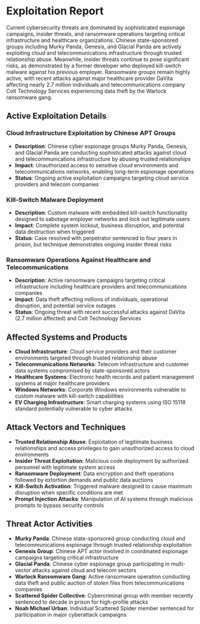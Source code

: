 # Exploitation Report

Current cybersecurity threats are dominated by sophisticated espionage campaigns, insider threats, and ransomware operations targeting critical infrastructure and healthcare organizations. Chinese state-sponsored groups including Murky Panda, Genesis, and Glacial Panda are actively exploiting cloud and telecommunications infrastructure through trusted relationship abuse. Meanwhile, insider threats continue to pose significant risks, as demonstrated by a former developer who deployed kill-switch malware against his previous employer. Ransomware groups remain highly active, with recent attacks against major healthcare provider DaVita affecting nearly 2.7 million individuals and telecommunications company Colt Technology Services experiencing data theft by the Warlock ransomware gang.

## Active Exploitation Details

### Cloud Infrastructure Exploitation by Chinese APT Groups
- **Description**: Chinese cyber espionage groups Murky Panda, Genesis, and Glacial Panda are conducting sophisticated attacks against cloud and telecommunications infrastructure by abusing trusted relationships
- **Impact**: Unauthorized access to sensitive cloud environments and telecommunications networks, enabling long-term espionage operations
- **Status**: Ongoing active exploitation campaigns targeting cloud service providers and telecom companies

### Kill-Switch Malware Deployment
- **Description**: Custom malware with embedded kill-switch functionality designed to sabotage employer networks and lock out legitimate users
- **Impact**: Complete system lockout, business disruption, and potential data destruction when triggered
- **Status**: Case resolved with perpetrator sentenced to four years in prison, but technique demonstrates ongoing insider threat risks

### Ransomware Operations Against Healthcare and Telecommunications
- **Description**: Active ransomware campaigns targeting critical infrastructure including healthcare providers and telecommunications companies
- **Impact**: Data theft affecting millions of individuals, operational disruption, and potential service outages
- **Status**: Ongoing threat with recent successful attacks against DaVita (2.7 million affected) and Colt Technology Services

## Affected Systems and Products

- **Cloud Infrastructure**: Cloud service providers and their customer environments targeted through trusted relationship abuse
- **Telecommunications Networks**: Telecom infrastructure and customer data systems compromised by state-sponsored actors
- **Healthcare Systems**: Electronic health records and patient management systems at major healthcare providers
- **Windows Networks**: Corporate Windows environments vulnerable to custom malware with kill-switch capabilities
- **EV Charging Infrastructure**: Smart charging systems using ISO 15118 standard potentially vulnerable to cyber attacks

## Attack Vectors and Techniques

- **Trusted Relationship Abuse**: Exploitation of legitimate business relationships and access privileges to gain unauthorized access to cloud environments
- **Insider Threat Exploitation**: Malicious code deployment by authorized personnel with legitimate system access
- **Ransomware Deployment**: Data encryption and theft operations followed by extortion demands and public data auctions
- **Kill-Switch Activation**: Triggered malware designed to cause maximum disruption when specific conditions are met
- **Prompt Injection Attacks**: Manipulation of AI systems through malicious prompts to bypass security controls

## Threat Actor Activities

- **Murky Panda**: Chinese state-sponsored group conducting cloud and telecommunications espionage through trusted relationship exploitation
- **Genesis Group**: Chinese APT actor involved in coordinated espionage campaigns targeting critical infrastructure
- **Glacial Panda**: Chinese cyber espionage group participating in multi-vector attacks against cloud and telecom sectors
- **Warlock Ransomware Gang**: Active ransomware operation conducting data theft and public auction of stolen files from telecommunications companies
- **Scattered Spider Collective**: Cybercriminal group with member recently sentenced to decade in prison for high-profile attacks
- **Noah Michael Urban**: Individual Scattered Spider member sentenced for participation in major cyberattack campaigns